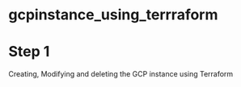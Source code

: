 # gcpinstance_using_terrraform
# Step 1
Creating, Modifying and deleting the GCP instance using Terraform
